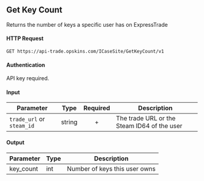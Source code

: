 ## Get Key Count

Returns the number of keys a specific user has on ExpressTrade

#### HTTP Request

`GET https://api-trade.opskins.com/ICaseSite/GetKeyCount/v1`

#### Authentication

API key required.

#### Input

Parameter | Type | Required   | Description
--------- | -----| :--------: | -----------
`trade_url` or `steam_id` | string | + | The trade URL or the Steam ID64 of the user 
    
#### Output

Parameter | Type | Description
--------- | -----| -------- 
key_count | int  | Number of keys this user owns